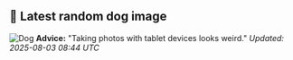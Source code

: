 ## 🐶 Latest random dog image
![Dog](https://images.dog.ceo/breeds/rottweiler/n02106550_193.jpg)
**Advice:** "Taking photos with tablet devices looks weird."
*Updated: 2025-08-03 08:44 UTC*
